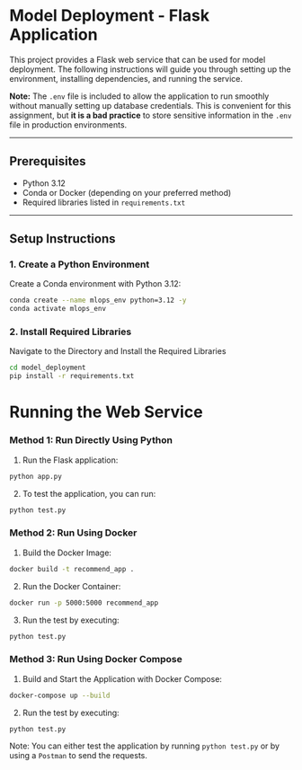 # Model Deployment - Flask Application

This project provides a Flask web service that can be used for model deployment. The following instructions will guide you through setting up the environment, installing dependencies, and running the service.

**Note:** The `.env` file is included to allow the application to run smoothly without manually setting up database credentials. This is convenient for this assignment, but **it is a bad practice** to store sensitive information in the `.env` file in production environments.

---

## Prerequisites

- Python 3.12
- Conda or Docker (depending on your preferred method)
- Required libraries listed in `requirements.txt`

---

## Setup Instructions

### 1. **Create a Python Environment**
Create a Conda environment with Python 3.12:

```bash
conda create --name mlops_env python=3.12 -y
conda activate mlops_env
```


### 2. **Install Required Libraries**
Navigate to the Directory and Install the Required Libraries

```bash
cd model_deployment
pip install -r requirements.txt
```

# Running the Web Service

### Method 1: Run Directly Using Python
1. Run the Flask application:
```bash
python app.py
```
2. To test the application, you can run:
```bash
python test.py
```

### Method 2: Run Using Docker
1. Build the Docker Image:
```bash
docker build -t recommend_app .
```
2. Run the Docker Container:
```bash
docker run -p 5000:5000 recommend_app
```
3. Run the test by executing:
```bash
python test.py
```

### Method 3: Run Using Docker Compose
1. Build and Start the Application with Docker Compose:
```bash
docker-compose up --build
```
2. Run the test by executing:
```bash
python test.py
```

Note: You can either test the application by running `python test.py` or by using a `Postman`
to send the requests.
